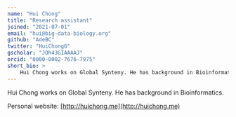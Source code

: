 ```yaml
---
name: "Hui Chong"
title: "Research assistant"
joined: "2021-07-01"
email: "hui@big-data-biology.org"
github: "AdeBC"
twitter: "HuiChong6"
gscholar: "JOh43GIAAAAJ"
orcid: "0000-0002-7676-7975"
short_bio: >
    Hui Chong works on Global Synteny. He has background in Bioinformatics.
---
```

Hui Chong works on Global Synteny. He has background in Bioinformatics.

Personal website: [http://huichong.me](http://huichong.me)

